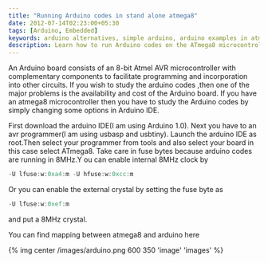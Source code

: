 ```yaml
---
title: "Running Arduino codes in stand alone atmega8"
date: 2012-07-14T02:23:00+05:30
tags: [Arduino, Embedded]
keywords: arduino alternatives, simple arduino, arduino examples in atmega8, arduino codes in atmega8, arduino run in atmega8, running adruino code in atmega
description: Learn how to run Arduino codes on the ATmega8 microcontroller. Explore alternatives to Arduino boards and understand the process of programming and incorporating the ATmega8 into your circuits. This tutorial provides step-by-step instructions on setting up the Arduino IDE, selecting the appropriate programmer and board, and configuring the fuse bytes for running Arduino codes on the ATmega8 at 8MHz. Discover the mapping between the ATmega8 and Arduino and start experimenting with your own projects.
---
```

An Arduino board consists of an 8-bit Atmel AVR microcontroller with complementary components to facilitate programming and incorporation into other circuits.
If you wish to study the arduino codes ,then one of the major problems is the availability and cost of the Arduino board. If you have an atmega8 microcontroller  then you have to study the Arduino codes by simply changing some options in Arduino IDE.

First download the arduino IDE(I am using Arduino 1.0). Next you have to an avr  programmer(I am using usbasp and usbtiny).
Launch the arduino IDE as root.Then select your programmer from tools and also select your board  in this case select ATmega8.
Take care in fuse bytes because arduino codes are running in 8MHz.Y ou can enable internal 8MHz clock by

```c
-U lfuse:w:0xa4:m -U hfuse:w:0xcc:m
```
Or you can enable the external crystal by setting the fuse byte as <!--more-->

```c
-U lfuse:w:0xef:m
```
and put a  8MHz crystal.

You can find mapping between atmega8 and arduino here

{% img center /images/arduino.png 600 350 'image' 'images' %}
